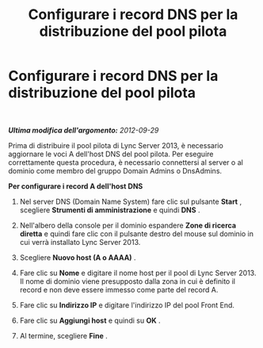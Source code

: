 ﻿---
title: Configurare i record DNS per la distribuzione del pool pilota
TOCTitle: Configurare i record DNS per la distribuzione del pool pilota
ms:assetid: eb421bad-4bf1-4837-a077-7795094692d9
ms:mtpsurl: https://technet.microsoft.com/it-it/library/JJ721921(v=OCS.15)
ms:contentKeyID: 49887804
ms.date: 08/24/2015
mtps_version: v=OCS.15
ms.translationtype: HT
---

# Configurare i record DNS per la distribuzione del pool pilota

 

_**Ultima modifica dell'argomento:** 2012-09-29_

Prima di distribuire il pool pilota di Lync Server 2013, è necessario aggiornare le voci A dell'host DNS del pool pilota. Per eseguire correttamente questa procedura, è necessario connettersi al server o al dominio come membro del gruppo Domain Admins o DnsAdmins.

**Per configurare i record A dell'host DNS**

1.  Nel server DNS (Domain Name System) fare clic sul pulsante **Start** , scegliere **Strumenti di amministrazione** e quindi **DNS** .

2.  Nell'albero della console per il dominio espandere **Zone di ricerca diretta** e quindi fare clic con il pulsante destro del mouse sul dominio in cui verrà installato Lync Server 2013.

3.  Scegliere **Nuovo host (A o AAAA)** .

4.  Fare clic su **Nome** e digitare il nome host per il pool di Lync Server 2013. Il nome di dominio viene presupposto dalla zona in cui è definito il record e non deve essere immesso come parte del record A.

5.  Fare clic su **Indirizzo IP** e digitare l'indirizzo IP del pool Front End.

6.  Fare clic su **Aggiungi host** e quindi su **OK** .

7.  Al termine, scegliere **Fine** .

